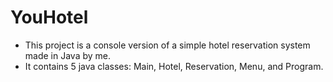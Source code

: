 # YouHotel

- This project is a console version of a simple hotel reservation system made in Java by me.
- It contains 5 java classes: Main, Hotel, Reservation, Menu, and Program.
